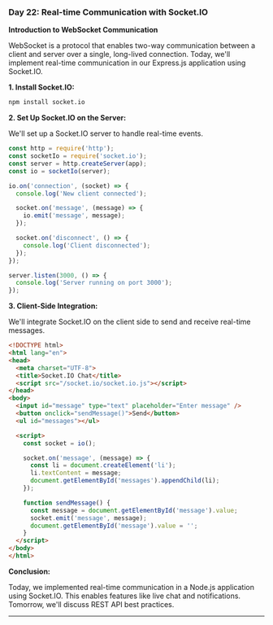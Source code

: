 ### Day 22: Real-time Communication with Socket.IO

**Introduction to WebSocket Communication**

WebSocket is a protocol that enables two-way communication between a client and server over a single, long-lived connection. Today, we'll implement real-time communication in our Express.js application using Socket.IO.

**1. Install Socket.IO:**

```bash
npm install socket.io
```

**2. Set Up Socket.IO on the Server:**

We'll set up a Socket.IO server to handle real-time events.

```javascript
const http = require('http');
const socketIo = require('socket.io');
const server = http.createServer(app);
const io = socketIo(server);

io.on('connection', (socket) => {
  console.log('New client connected');

  socket.on('message', (message) => {
    io.emit('message', message);
  });

  socket.on('disconnect', () => {
    console.log('Client disconnected');
  });
});

server.listen(3000, () => {
  console.log('Server running on port 3000');
});
```

**3. Client-Side Integration:**

We'll integrate Socket.IO on the client side to send and receive real-time messages.

```html
<!DOCTYPE html>
<html lang="en">
<head>
  <meta charset="UTF-8">
  <title>Socket.IO Chat</title>
  <script src="/socket.io/socket.io.js"></script>
</head>
<body>
  <input id="message" type="text" placeholder="Enter message" />
  <button onclick="sendMessage()">Send</button>
  <ul id="messages"></ul>

  <script>
    const socket = io();

    socket.on('message', (message) => {
      const li = document.createElement('li');
      li.textContent = message;
      document.getElementById('messages').appendChild(li);
    });

    function sendMessage() {
      const message = document.getElementById('message').value;
      socket.emit('message', message);
      document.getElementById('message').value = '';
    }
  </script>
</body>
</html>
```

**Conclusion:**

Today, we implemented real-time communication in a Node.js application using Socket.IO. This enables features like live chat and notifications. Tomorrow, we'll discuss REST API best practices.

---
